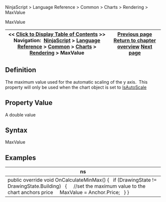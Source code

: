 ﻿
NinjaScript \> Language Reference \> Common \> Charts \> Rendering \> MaxValue

MaxValue

| \<\< [Click to Display Table of Contents](maxvalue.md) \>\> **Navigation:**     [NinjaScript](ninjascript-1.md) \> [Language Reference](language_reference_wip-1.md) \> [Common](common-1.md) \> [Charts](chart-1.md) \> [Rendering](rendering-1.md) \> MaxValue | [Previous page](isvisibleonchart-1.md) [Return to chapter overview](rendering-1.md) [Next page](minvalue-1.md) |
| --- | --- |
## Definition
The maximum value used for the automatic scaling of the y axis.  This property will only be used when the chart object is set to [IsAutoScale](isautoscale-1.md)
## 
## Property Value
A double value
 
## Syntax
MaxValue
 
## Examples

| ns |
| --- |
| public override void OnCalculateMinMax() {    if (DrawingState !\= DrawingState.Building)    {      //set the maximum value to the chart anchors price      MaxValue \= Anchor.Price;    } } |
